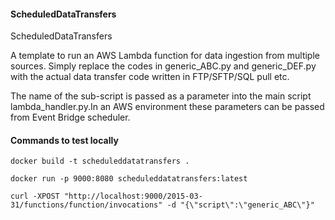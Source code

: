 #### ScheduledDataTransfers ####
ScheduledDataTransfers

A template to run an AWS Lambda function for data ingestion from multiple sources.
Simply replace the codes in generic_ABC.py and generic_DEF.py with the actual data
transfer code written in FTP/SFTP/SQL pull etc.

The name of the sub-script is passed as a parameter into the main script lambda_handler.py.In an AWS environment these parameters can be passed from Event Bridge scheduler.


#### Commands to test locally ####
```
docker build -t scheduleddatatransfers .

docker run -p 9000:8080 scheduleddatatransfers:latest

curl -XPOST "http://localhost:9000/2015-03-31/functions/function/invocations" -d "{\"script\":\"generic_ABC\"}"


```

